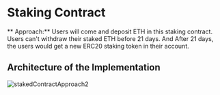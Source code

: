 # Staking Contract

** Approach:**  Users will come and deposit ETH in this staking contract. Users can't withdraw their
staked ETH before 21 days. And After 21 days, the users would get a new ERC20 staking token in their account.


## Architecture of the Implementation
![stakedContractApproach2](https://github.com/user-attachments/assets/58b8198a-edf2-462c-8906-ce27cee6660e)
